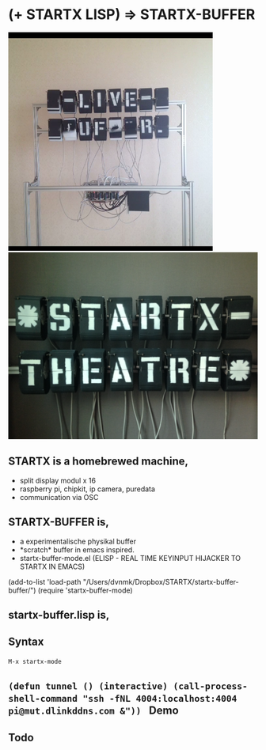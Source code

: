 # (+ STARTX LISP) => STARTX-BUFFER
![foto](media/startx-buffer_probe.png)
![foto](media/startx-theatre.png)

## STARTX is a homebrewed machine,
* split display modul x 16
* raspberry pi, chipkit, ip camera, puredata
* communication via OSC

## STARTX-BUFFER is,

- a experimentalische physikal buffer
- \*scratch\* buffer in emacs inspired.
- startx-buffer-mode.el (ELISP - REAL TIME KEYINPUT HIJACKER TO STARTX IN EMACS)

(add-to-list 'load-path "/Users/dvnmk/Dropbox/STARTX/startx-buffer-buffer/")
(require 'startx-buffer-mode)

## startx-buffer.lisp is,


Syntax
------
`M-x startx-mode
`

`(defun tunnel ()
  (interactive)
  (call-process-shell-command "ssh -fNL 4004:localhost:4004 pi@mut.dlinkddns.com &"))
`
Demo
----

Todo
----

